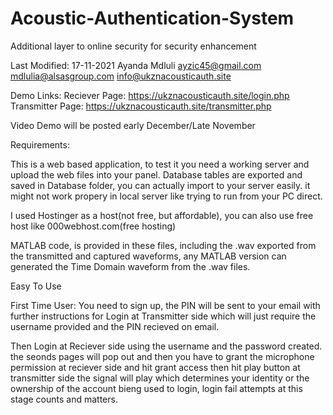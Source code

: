 # Acoustic-Authentication-System
Additional layer to online security for security enhancement

Last Modified: 17-11-2021
Ayanda Mdluli
ayzic45@gmail.com
mdlulia@alsasgroup.com
info@ukznacousticauth.site

Demo Links:
Reciever Page: https://ukznacousticauth.site/login.php
Transmitter  Page: https://ukznacousticauth.site/transmitter.php

Video Demo will be posted early December/Late November

Requirements:

This is a web based application, to test it you need a working server and upload the web files into your panel.
Database tables are exported and saved in Database folder, you can actually import to your server easily. it might not work propery in local server like trying to run from your PC direct.

I used Hostinger as a host(not free, but affordable), you can also use free host like 000webhost.com(free hosting)

MATLAB code, is provided in these files, including the .wav exported from the transmitted and captured waveforms, any MATLAB version can generated the Time Domain waveform from the .wav files.

Easy To Use

First  Time User:
You need to sign up, the PIN will be sent to your email with further instructions for Login at Transmitter side which will just require the username provided and the PIN recieved on email.

Then Login at Reciever side using the username and the password created. the seonds pages will pop out and then you have to grant the microphone permission at reciever side and hit grant access then hit play button at transmitter side
the signal will play which determines your identity or the ownership of the account bieng used to login, login fail attempts at this stage counts and matters.
